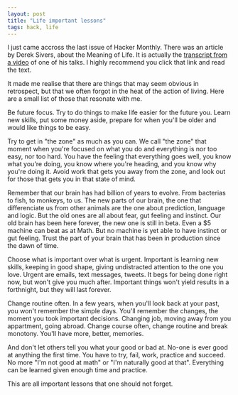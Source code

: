 ```yaml
---
layout: post
title: "Life important lessons"
tags: hack, life
---
```


I just came accross the last issue of Hacker Monthly. There was an
article by Derek Sivers, about the Meaning of Life. It is actually the
[transcript from a video](http://sivers.org/ml) of one of his talks. I highly
recommend you click that link and read the text.

It made me realise that there are things that may seem obvious in retrospect,
but that we often forgot in the heat of the action of living. Here are a small
list of those that resonate with me.

Be future focus. Try to do things to make life easier for the future you. Learn
new skills, put some money aside, prepare for when you'll be older and would
like things to be easy.

Try to get in "the zone" as much as you can. We call "the zone" that moment
when you're focused on what you do and everything is nor too easy, nor too
hard. You have the feeling that everything goes well, you know what you're
doing, you know where you're heading, and you know why you're doing it. Avoid
work that gets you away from the zone, and look out for those that gets you in
that state of mind. 

Remember that our brain has had billion of years to evolve. From bacterias to
fish, to monkeys, to us. The new parts of our brain, the one that
differenciate us from other animals are the one about prediction, language
and logic. But the old ones are all about fear, gut feeling and instinct. Our
old brain has been here forever, the new one is still in beta. Even a $5
machine can beat as at Math. But no machine is yet able to have instinct or
gut feeling. Trust the part of your brain that has been in production since the
dawn of time.

Choose what is important over what is urgent. Important is learning new skills,
keeping in good shape, giving undistracted attention to the one you love.
Urgent are emails, text messages, tweets. It begs for being done right now, but
won't give you much after. Important things won't yield results in
a forthnight, but they will last forever.

Change routine often. In a few years, when you'll look back at your past, you
won't remember the simple days. You'll remember the changes, the moment you
took important decisions. Changing job, moving away from you appartment, going
abroad. Change course often, change routine and break monotony. You'll have
more, better, memories.

And don't let others tell you what your good or bad at. No-one is ever good at
anything the first time. You have to try, fail, work, practice and succeed. No
more "I'm not good at math" or "I'm naturally good at that". Everything can be
learned given enough time and practice.

This are all important lessons that one should not forget.

